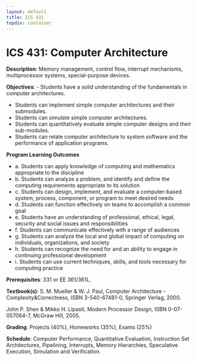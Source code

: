 ```yaml
---
layout: default
title: ICS 431
topdiv: container
---
```


# ICS 431: Computer Architecture



**Description**: Memory management, control flow, interrupt mechanisms, multiprocessor systems, special-purpose devices.

**Objectives**: -	Students have a solid understanding of the fundamentals in computer architectures.
-	Students can implement simple computer architectures and their submodules.
-	Students can simulate simple computer architectures.
-	Students can quantitatively evaluate simple computer designs and their sub-modules.
-	Students can relate computer architecture to system software and the performance of application programs.

**Program Learning Outcomes**

* a. Students can apply knowledge of computing and mathematics appropriate to the discipline
* b. Students can analyze a problem, and identify and define the computing requirements appropriate to its solution
* c. Students can design, implement, and evaluate a computer-based system, process, component, or program to meet desired needs
* d. Students can function effectively on teams to accomplish a common goal
* e. Students have an understanding of professional, ethical, legal, security and social issues and responsibilities
* f. Students can communicate effectively with a range of audiences
* g. Students can analyze the local and global impact of computing on individuals, organizations, and society
* h. Students can recognize the need for and an ability to engage in continuing professional development
* i. Students can use current techniques, skills, and tools necessary for computing practice


**Prerequisites**: 331 or EE 361/361L.

**Textbook(s)**: S. M. Mueller & W. J. Paul, Computer Architecture - Complexity&Correctness, ISBN 3-540-67481-0, Springer Verlag, 2000.

John P. Shen & Mikko H. Lipasti, Modern Processor Design, ISBN 0-07-057064-7, McGraw Hill, 2005.

**Grading**: Projects (40%), Homeworks (35%), Exams (25%)

**Schedule**: Computer Performance, Quantitative Evaluation, Instruction Set Architectures, Pipelining, Interrupts, Memory Hierarchies, Speculative Execution, Simulation and Verification.